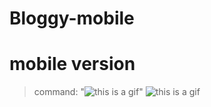 # Bloggy-mobile

# mobile version
> command: "![this is a gif](0_main_theme_compressed.gif)"
![this is a gif](0_main_theme_compressed.gif)
